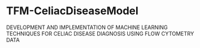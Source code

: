 # TFM-CeliacDiseaseModel
DEVELOPMENT AND IMPLEMENTATION OF MACHINE LEARNING TECHNIQUES FOR CELIAC DISEASE DIAGNOSIS USING FLOW CYTOMETRY DATA
